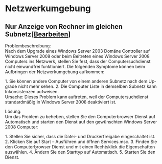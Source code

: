 # Netzwerkumgebung

## <span class="mw-headline" id="bkmrk-nur-anzeige-von-rech-1">Nur Anzeige von Rechner im gleichen Subnetz</span><span class="mw-editsection"><span class="mw-editsection-bracket">\[</span>[Bearbeiten](https://wiki.eidolf.de/index.php?title=Netzwerkumgebung&action=edit&section=1 "Abschnitt bearbeiten: Nur Anzeige von Rechner im gleichen Subnetz")<span class="mw-editsection-bracket">\]</span></span>

Problembeschreibung:  
Nach dem Upgrade eines Windows Server 2003 Domäne Controller auf Windows Server 2008 oder beim Beitreten eines Windows Server 2008 Computers ins Netzwerk, stellen Sie fest, dass der Computersuchdienst nicht einwandfrei funktioniert. Die folgenden Symptome können beim Aufbringen der Netzwerkumgebung aufkommen:

<div class="vector-body" id="bkmrk-sie-k%C3%B6nnen-andere-co"><div class="mw-body-content mw-content-ltr" dir="ltr" lang="de"><div class="mw-parser-output">1. Sie können andere Computer von einem anderen Subnetz nach dem Upgrade nicht mehr sehen.
2. Die Computer Liste in demselben Subnetz kann Inkonsistenzen aufweisen.

</div></div></div>Ursache:  
Dieses Problem kann auftreten, weil der Computersuchdienst standardmäßig in Windows Server 2008 deaktiviert ist.

  
Lösung:  
Um das Problem zu beheben, stellen Sie den Computerbrowser Dienst auf Automatisch und starten den Dienst auf den gewünschten Windows Server 2008 Computer:

<div class="vector-body" id="bkmrk-stellen-sie-sicher%2C-"><div class="mw-body-content mw-content-ltr" dir="ltr" id="bkmrk-stellen-sie-sicher%2C--1" lang="de"><div class="mw-parser-output">1. Stellen Sie sicher, dass die Datei- und Druckerfreigabe eingeschaltet ist.
2. Klicken Sie auf Start – Ausführen und öffnen Services.msc.
3. Finden Sie den Computerbrowser Dienst und mit einen Rechtsklick die Eigenschaften auswählen.
4. Ändern Sie den Starttyp auf Automatisch.
5. Starten Sie den Dienst.

</div></div></div>